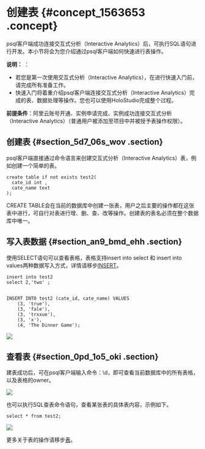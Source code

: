 # 创建表 {#concept_1563653 .concept}

psql客户端成功连接交互式分析（Interactive Analytics）后，可执行SQL语句进行开发。本小节将会为您介绍通过psql客户端如何快速进行表操作。

**说明：** ：

-   若您是第一次使用交互式分析（Interactive Analytics），在进行快速入门前，请完成所有准备工作。
-   快速入门将着重介绍psql客户端连接交互式分析（Interactive Analytics）完成的表、数据处理等操作。您也可以使用HoloStudio完成整个过程。

**前提条件**：阿里云账号开通、实例申请完成、实例成功连接交互式分析（Interactive Analytics）（普通用户被添加至项目中并被授予表操作权限）。

## 创建表 {#section_5d7_06s_wov .section}

psql客户端直接通过命令语言来创建交互式分析（Interactive Analytics）表，例如创建一个简单的表。

``` {#codeblock_oyd_t2f_row .lanuage-sql}
create table if not exists test2(
  cate_id int ,
  cate_name text 
);
```

CREATE TABLE会在当前的数据库中创建一张表，用户之后主要的操作都在这张表中进行，可自行对表进行增、删、查、改等操作。创建表的表名必须在整个数据库中唯一。

## 写入表数据 {#section_an9_bmd_ehh .section}

使用SELECT语句可以查看表格，表格支持insert into select 和 insert into values两种数据写入方式，详情请移步[INSERT](../../../../cn.zh-CN/用户指南/SQL参考/DML/INSERT.md#)。

``` {#codeblock_2rj_f2o_ck4 .lanuage-sql}
insert into test2
select 2,'two' ;


INSERT INTO test2 (cate_id, cate_name) VALUES
    (3, 'true'),
    (3, 'fale'),
    (3, 'trxxue'),
    (3, 'x'),
    (4, 'The Dinner Game');
```

![](http://static-aliyun-doc.oss-cn-hangzhou.aliyuncs.com/assets/img/1345920/156799327755505_zh-CN.png)

## 查看表 {#section_0pd_1o5_oki .section}

建表成功后，可在psql客户端输入命令：\\d，即可查看当前数据库中的所有表格，以及表格的owner。

![](http://static-aliyun-doc.oss-cn-hangzhou.aliyuncs.com/assets/img/1345920/156799327756013_zh-CN.png)

也可以执行SQL查表命令语句，查看某张表的具体表内容，示例如下。

``` {#codeblock_nfa_2wj_ssg .lanuage-sql}
select * from test2;
```

![](http://static-aliyun-doc.oss-cn-hangzhou.aliyuncs.com/assets/img/1345920/156799327759310_zh-CN.png)

更多关于表的操作请移步[表](../../../../cn.zh-CN/用户指南/SQL参考/DDL/表.md#)。

